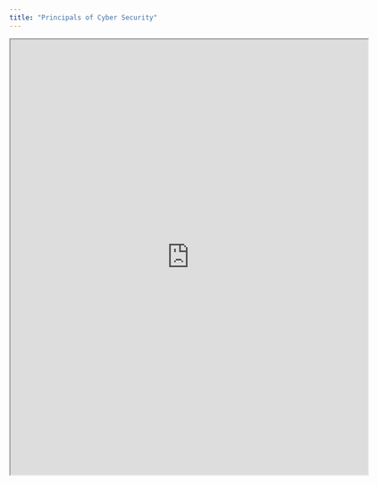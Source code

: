 ```yaml
---
title: "Principals of Cyber Security"
---
```


<iframe src="https://drive.google.com/file/d/1ViHgF4lbTdMWX283-c63o9Mdb-4wabPF/preview" width="640" height="780" allow="autoplay"></iframe>